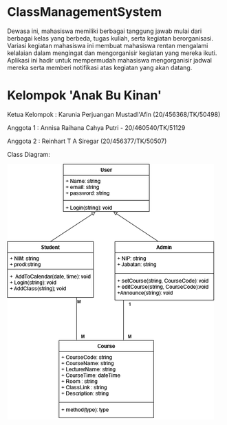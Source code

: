# ClassManagementSystem
Dewasa ini, mahasiswa memiliki berbagai tanggung jawab mulai dari berbagai kelas yang berbeda, tugas kuliah, serta kegiatan berorganisasi. Variasi kegiatan mahasiswa ini membuat mahasiswa rentan mengalami kelalaian dalam mengingat dan mengorganisir kegiatan yang mereka ikuti. Aplikasi ini hadir untuk mempermudah mahasiswa mengorganisir jadwal mereka serta memberi notifikasi atas kegiatan yang akan datang. 

# Kelompok 'Anak Bu Kinan'

Ketua Kelompok  : Karunia Perjuangan Mustadl'Afin (20/456368/TK/50498)

Anggota 1       : Annisa Raihana Cahya Putri - 20/460540/TK/51129

Anggota 2       : Reinhart T A Siregar (20/456377/TK/50507)

Class Diagram:

![Gambar Class Diagram Online Class Management System](ClassDiagram.png)
